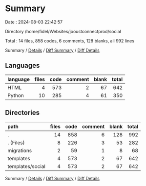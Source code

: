 # Summary

Date : 2024-08-03 22:42:57

Directory /home/fidel/Websites/jooustconnectprod/social

Total : 14 files,  858 codes, 6 comments, 128 blanks, all 992 lines

Summary / [Details](details.md) / [Diff Summary](diff.md) / [Diff Details](diff-details.md)

## Languages
| language | files | code | comment | blank | total |
| :--- | ---: | ---: | ---: | ---: | ---: |
| HTML | 4 | 573 | 2 | 67 | 642 |
| Python | 10 | 285 | 4 | 61 | 350 |

## Directories
| path | files | code | comment | blank | total |
| :--- | ---: | ---: | ---: | ---: | ---: |
| . | 14 | 858 | 6 | 128 | 992 |
| . (Files) | 8 | 226 | 3 | 53 | 282 |
| migrations | 2 | 59 | 1 | 8 | 68 |
| templates | 4 | 573 | 2 | 67 | 642 |
| templates/social | 4 | 573 | 2 | 67 | 642 |

Summary / [Details](details.md) / [Diff Summary](diff.md) / [Diff Details](diff-details.md)